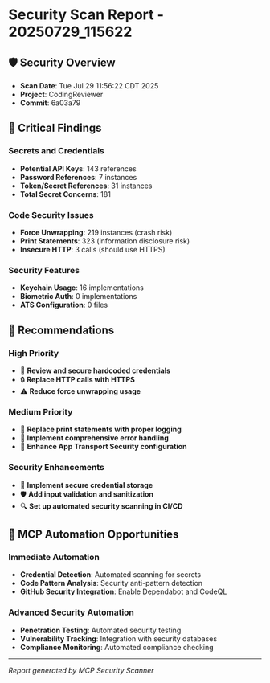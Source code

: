 # Security Scan Report - 20250729_115622

## 🛡️ Security Overview
- **Scan Date**: Tue Jul 29 11:56:22 CDT 2025
- **Project**: CodingReviewer
- **Commit**: 6a03a79

## 🚨 Critical Findings

### Secrets and Credentials
- **Potential API Keys**: 143 references
- **Password References**: 7 instances
- **Token/Secret References**: 31 instances
- **Total Secret Concerns**: 181

### Code Security Issues
- **Force Unwrapping**: 219 instances (crash risk)
- **Print Statements**: 323 (information disclosure risk)
- **Insecure HTTP**: 3 calls (should use HTTPS)

### Security Features
- **Keychain Usage**: 16 implementations
- **Biometric Auth**: 0 implementations
- **ATS Configuration**: 0 files

## 🎯 Recommendations

### High Priority
- 🚨 **Review and secure hardcoded credentials**
- 🔒 **Replace HTTP calls with HTTPS**
- ⚠️  **Reduce force unwrapping usage**

### Medium Priority
- 📝 **Replace print statements with proper logging**
- 🔐 **Implement comprehensive error handling**
- 📱 **Enhance App Transport Security configuration**

### Security Enhancements
- 🔑 **Implement secure credential storage**
- 🛡️ **Add input validation and sanitization**
- 🔍 **Set up automated security scanning in CI/CD**

## 🔧 MCP Automation Opportunities

### Immediate Automation
- **Credential Detection**: Automated scanning for secrets
- **Code Pattern Analysis**: Security anti-pattern detection
- **GitHub Security Integration**: Enable Dependabot and CodeQL

### Advanced Security Automation
- **Penetration Testing**: Automated security testing
- **Vulnerability Tracking**: Integration with security databases
- **Compliance Monitoring**: Automated compliance checking

---
*Report generated by MCP Security Scanner*
